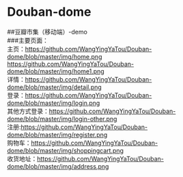 # Douban-dome
##豆瓣市集（移动端）-demo<br>
###主要页面：<br>
主页：https://github.com/WangYingYaTou/Douban-dome/blob/master/img/home.png <br>
     https://github.com/WangYingYaTou/Douban-dome/blob/master/img/home1.png<br>
详情：https://github.com/WangYingYaTou/Douban-dome/blob/master/img/detail.png<br>
登录：https://github.com/WangYingYaTou/Douban-dome/blob/master/img/login.png<br>
其他方式登录：https://github.com/WangYingYaTou/Douban-dome/blob/master/img/login-other.png<br>
注册:https://github.com/WangYingYaTou/Douban-dome/blob/master/img/register.png<br>
购物车：https://github.com/WangYingYaTou/Douban-dome/blob/master/img/shoppingcart.png<br>
收货地址：https://github.com/WangYingYaTou/Douban-dome/blob/master/img/address.png<br>
